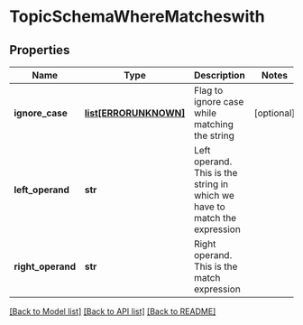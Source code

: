 # TopicSchemaWhereMatcheswith

## Properties
Name | Type | Description | Notes
------------ | ------------- | ------------- | -------------
**ignore_case** | [**list[ERRORUNKNOWN]**](.md) | Flag to ignore case while matching the string | [optional] 
**left_operand** | **str** | Left operand. This is the string in which we have to match the expression | 
**right_operand** | **str** | Right operand. This is the match expression | 

[[Back to Model list]](../README.md#documentation-for-models) [[Back to API list]](../README.md#documentation-for-api-endpoints) [[Back to README]](../README.md)


